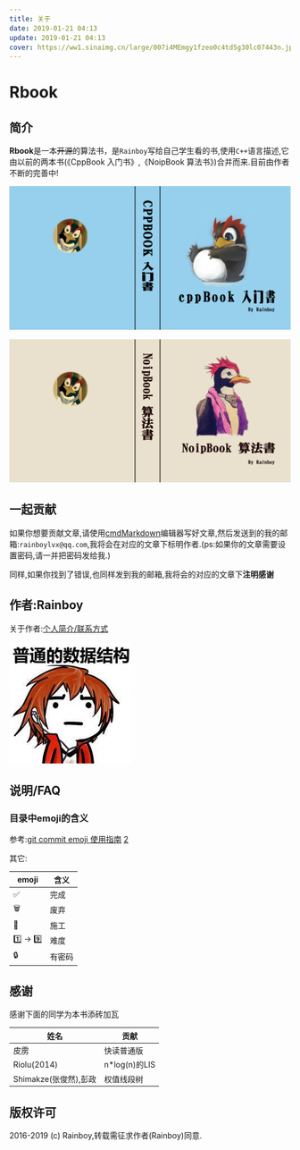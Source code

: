 ```yaml
---
title: 关于
date: 2019-01-21 04:13
update: 2019-01-21 04:13
cover: https://ww1.sinaimg.cn/large/007i4MEmgy1fzeo0c4td5g30lc07443n.jpg
---
```


# Rbook

## 简介

**Rbook**是一本~~开源~~的算法书，是`Rainboy`写给自己学生看的书,使用`C++`语言描述,它由以前的两本书(《CppBook 入门书》,《NoipBook 算法书》)合并而来.目前由作者不断的完善中!


![cover](/cover/cppbook.jpg)

![cover](/cover/noipbook.jpg)

## 一起贡献

如果你想要贡献文章,请使用[cmdMarkdown](https://www.zybuluo.com/mdeditor)编辑器写好文章,然后发送到的我的邮箱:`rainboylvx@qq.com`,我将会在对应的文章下标明作者.(ps:如果你的文章需要设置密码,请一并把密码发给我.)

同样,如果你找到了错误,也同样发到我的邮箱,我将会的对应的文章下**注明感谢**


## 作者:Rainboy

关于作者:[个人简介/联系方式](https://rainboy.gitee.io/resume/)

![logo](/images/RainboyLogo.jpg)

## 说明/FAQ

### 目录中emoji的含义

参考:[git commit emoji 使用指南](https://github.com/liuchengxu/git-commit-emoji-cn) [2](https://gitee.com/yeshang5/emoji-cheat-sheet)

其它:

| emoji              | 含义   |
|--------------------|--------|
| :white_check_mark: | 完成   |
| :wastebasket:      | 废弃   |
| :construction:     | 施工   |
| :one: -> :nine:    | 难度   |
| :lock:             | 有密码 |

## 感谢

感谢下面的同学为本书添砖加瓦

| 姓名                  | 贡献          |
|-----------------------|---------------|
| 皮雳                  | 快读普通版    |
| Riolu(2014)           | n*log(n)的LIS |
| Shimakze(张俊然),彭政 | 权值线段树    |


## 版权许可

2016-2019 (c) Rainboy,转载需征求作者(Rainboy)同意.
